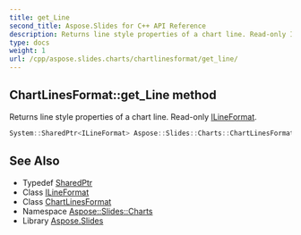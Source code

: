 ```yaml
---
title: get_Line
second_title: Aspose.Slides for C++ API Reference
description: Returns line style properties of a chart line. Read-only ILineFormat.
type: docs
weight: 1
url: /cpp/aspose.slides.charts/chartlinesformat/get_line/
---
```

## ChartLinesFormat::get_Line method


Returns line style properties of a chart line. Read-only [ILineFormat](../../../aspose.slides/ilineformat/).

```cpp
System::SharedPtr<ILineFormat> Aspose::Slides::Charts::ChartLinesFormat::get_Line() override
```

## See Also

* Typedef [SharedPtr](../../../system/sharedptr/)
* Class [ILineFormat](../../../aspose.slides/ilineformat/)
* Class [ChartLinesFormat](../)
* Namespace [Aspose::Slides::Charts](../../)
* Library [Aspose.Slides](../../../)
